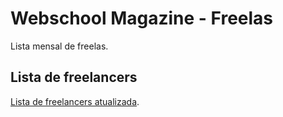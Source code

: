 # Webschool Magazine - Freelas

Lista mensal de freelas.

## Lista de freelancers

[Lista de freelancers atualizada](https://github.com/Webschool-io/WebschoolMagazine-Jobs/blob/master/freelas/freelas4devs-mobile.md).